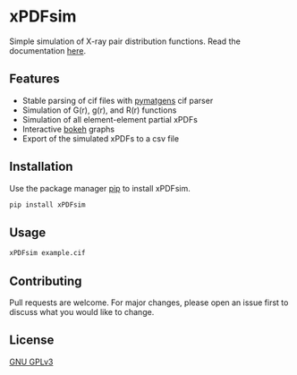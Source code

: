# xPDFsim

Simple simulation of X-ray pair distribution functions. Read the documentation [here](https://xpdfsim.readthedocs.io/en/latest/).

## Features

- Stable parsing of cif files with  [pymatgens](https://pymatgen.org) cif parser
- Simulation of G(r), g(r), and R(r) functions
- Simulation of all element-element partial xPDFs
- Interactive  [bokeh](https://bokeh.org) graphs
- Export of the simulated xPDFs to a csv file

## Installation

Use the package manager [pip](https://pip.pypa.io/en/stable/) to install xPDFsim.

```bash
pip install xPDFsim
```

## Usage

```bash
xPDFsim example.cif
```

## Contributing

Pull requests are welcome. For major changes, please open an issue first
to discuss what you would like to change.

## License

[GNU GPLv3](https://choosealicense.com/licenses/gpl-3.0/)
